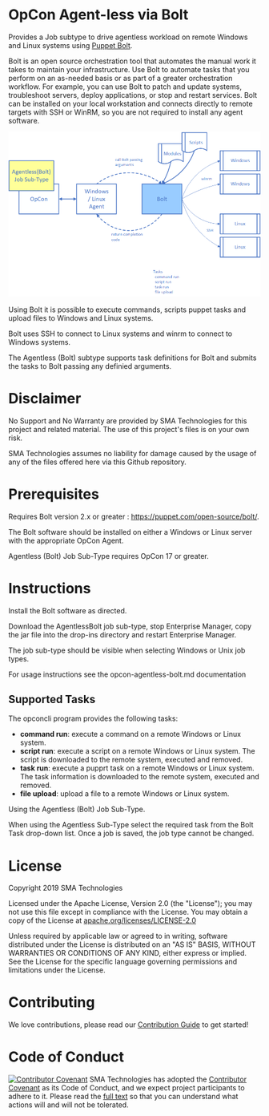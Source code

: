 # OpCon Agent-less via Bolt
Provides a Job subtype to drive agentless workload on remote Windows and Linux systems using [Puppet Bolt](https://puppet.com/open-source/bolt/).

Bolt is an open source orchestration tool that automates the manual work it takes to maintain your infrastructure. Use Bolt to automate tasks that you perform on an as-needed basis or as part of a greater orchestration workflow. For example, you can use Bolt to patch and update systems, troubleshoot servers, deploy applications, or stop and restart services. Bolt can be installed on your local workstation and connects directly to remote targets with SSH or WinRM, so you are not required to install any agent software.

![diagrm](/docs/images/Connectors_overview.png)

Using Bolt it is possible to execute commands, scripts puppet tasks and upload files to Windows and Linux systems. 

Bolt uses SSH to connect to Linux systems and winrm to connect to Windows systems.

The Agentless (Bolt) subtype supports task definitions for Bolt and submits the tasks to Bolt passing any definied arguments. 

# Disclaimer
No Support and No Warranty are provided by SMA Technologies for this project and related material. The use of this project's files is on your own risk.

SMA Technologies assumes no liability for damage caused by the usage of any of the files offered here via this Github repository.

# Prerequisites
Requires Bolt version 2.x or greater : https://puppet.com/open-source/bolt/.

The Bolt software should be installed on either a Windows or Linux server with the appropriate OpCon Agent.

Agentless (Bolt) Job Sub-Type requires OpCon 17 or greater. 

# Instructions
Install the Bolt software as directed.

Download the AgentlessBolt job sub-type, stop Enterprise Manager, copy the jar file into the drop-ins directory and restart Enterprise Manager.

The job sub-type should be visible when selecting Windows or Unix job types.

For usage instructions see the opcon-agentless-bolt.md documentation

## Supported Tasks
The opconcli program provides the following tasks:

- **command run**: execute a command on a remote Windows or Linux system.
- **script run**: execute a script on a remote Windows or Linux system. The script is downloaded to the remote system, executed and removed.
- **task run**: execute a pupprt task on a remote Windows or Linux system. The task information is downloaded to the remote system, executed and removed. 
- **file upload**: upload a file to a remote Windows or Linux system.

Using the Agentless (Bolt) Job Sub-Type.

When using the Agentless Sub-Type select the required task from the Bolt Task drop-down list. Once a job is saved, the job type cannot be changed.

# License
Copyright 2019 SMA Technologies

Licensed under the Apache License, Version 2.0 (the "License");
you may not use this file except in compliance with the License.
You may obtain a copy of the License at [apache.org/licenses/LICENSE-2.0](http://www.apache.org/licenses/LICENSE-2.0)

Unless required by applicable law or agreed to in writing, software
distributed under the License is distributed on an "AS IS" BASIS,
WITHOUT WARRANTIES OR CONDITIONS OF ANY KIND, either express or implied.
See the License for the specific language governing permissions and
limitations under the License.

# Contributing
We love contributions, please read our [Contribution Guide](CONTRIBUTING.md) to get started!

# Code of Conduct
[![Contributor Covenant](https://img.shields.io/badge/Contributor%20Covenant-v2.0%20adopted-ff69b4.svg)](code-of-conduct.md)
SMA Technologies has adopted the [Contributor Covenant](CODE_OF_CONDUCT.md) as its Code of Conduct, and we expect project participants to adhere to it. Please read the [full text](CODE_OF_CONDUCT.md) so that you can understand what actions will and will not be tolerated.
